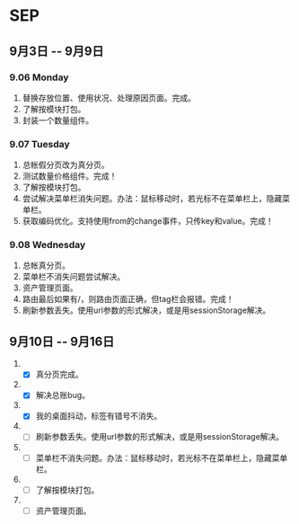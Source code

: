 # SEP

## 9月3日 -- 9月9日

### 9.06 Monday
1. 替换存放位置、使用状况、处理原因页面。完成。
2. 了解按模块打包。
3. 封装一个数量组件。

### 9.07 Tuesday
1. 总帐假分页改为真分页。
2. 测试数量价格组件。完成！
3. 了解按模块打包。
4. 尝试解决菜单栏消失问题。办法：鼠标移动时，若光标不在菜单栏上，隐藏菜单栏。
5. 获取编码优化。支持使用from的change事件，只传key和value。完成！

### 9.08 Wednesday
1. 总帐真分页。
2. 菜单栏不消失问题尝试解决。
3. 资产管理页面。
4. 路由最后如果有/，则路由页面正确，但tag栏会报错。完成！
5. 刷新参数丢失。使用url参数的形式解决，或是用sessionStorage解决。

## 9月10日 -- 9月16日
1. - [x] 真分页完成。
1. - [x] 解决总账bug。
1. - [x] 我的桌面抖动，标签有错号不消失。
1. - [ ] 刷新参数丢失。使用url参数的形式解决，或是用sessionStorage解决。
1. - [ ] 菜单栏不消失问题。办法：鼠标移动时，若光标不在菜单栏上，隐藏菜单栏。
1. - [ ] 了解按模块打包。
1. - [ ] 资产管理页面。
